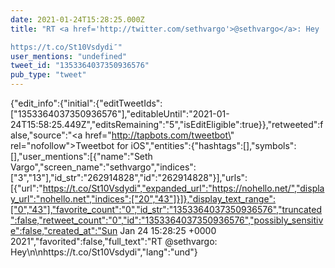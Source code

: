 ```yaml
---
date: 2021-01-24T15:28:25.000Z
title: "RT <a href='http://twitter.com/sethvargo'>@sethvargo</a>: Hey

https://t.co/St10Vsdydi″"
user_mentions: "undefined"
tweet_id: "1353364037350936576"
pub_type: "tweet"
---
```

{"edit_info":{"initial":{"editTweetIds":["1353364037350936576"],"editableUntil":"2021-01-24T15:58:25.449Z","editsRemaining":"5","isEditEligible":true}},"retweeted":false,"source":"<a href=\"http://tapbots.com/tweetbot\" rel=\"nofollow\">Tweetbot for iΟS</a>","entities":{"hashtags":[],"symbols":[],"user_mentions":[{"name":"Seth Vargo","screen_name":"sethvargo","indices":["3","13"],"id_str":"262914828","id":"262914828"}],"urls":[{"url":"https://t.co/St10Vsdydi","expanded_url":"https://nohello.net/","display_url":"nohello.net","indices":["20","43"]}]},"display_text_range":["0","43"],"favorite_count":"0","id_str":"1353364037350936576","truncated":false,"retweet_count":"0","id":"1353364037350936576","possibly_sensitive":false,"created_at":"Sun Jan 24 15:28:25 +0000 2021","favorited":false,"full_text":"RT @sethvargo: Hey\n\nhttps://t.co/St10Vsdydi","lang":"und"}
